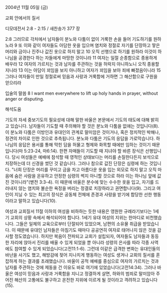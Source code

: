 2004년 11월 05일 (금)

교회 안에서의 질서



디모데전서 2:8 - 2:15 / 새찬송가 377 장


2:8 그러므로 각처에서 남자들이 분노와 다툼이 없이 거룩한 손을 들어 기도하기를 원하노라 9 또 이와 같이 여자들도 아담한 옷을 입으며 염치와 정절로 자기를 단장하고 땋은 머리와 금이나 진주나 값진 옷으로 하지 말고 10 오직 선행으로 하기를 원하라 이것이 하나님을 공경한다 하는 자들에게 마땅한 것이니라 11 여자는 일절 순종함으로 종용하게 배우라 12 여자의 가르치는 것과 남자를 주관하는 것을 허락지 아니하노니 오직 종용할지니라 13 이는 아담이 꾀임을 보지 아니하고 여자가 꾀임을 보아 죄에 빠졌음이니라 15 그러나 여자들이 만일 정절로써 믿음과 사랑과 거룩함에 거하면 그 해산함으로 구원을 얻으리라

입술의 말씀
8 I want men everywhere to lift up holy hands in prayer, without anger or disputing.

해석도움





기도의 자세
중보기도의 필요성에 대해 말한 바울은 본문에서 기도의 태도에 대해 밝히고 있습니다.  남자들이 기도할 때 주의해야 할 것은 분노와 다툼을 없애는 것입니다(8).  이 분노와 다툼은 이방인과 유대인의 관계로 말미암은 것이거나, 혹은 정치적인 박해나, 정견의 차이로 인한 것으로 추측됩니다.  분노와 다툼은 기도의 응답을 가로막습니다.  하나님의 응답은 용서를 통해 막힌 담을 허물고 형제와 화목할 때에만 임하는 것이기 때문입니다(마 5:23-24, 마6:14).  한편 자매들이 기도할 때 지녀야 할 바른 장식은 선행입니다.  당시 여성들은 예배에 참석할 때 영적인 상태보다는 머리를 손질한다든지 보석으로 치장하는데 더 신경을 썼던 것 같습니다.  그러나 참으로 값진 단장은 심령에 하는 것입니다.  "너희 단장은 머리를 꾸미고 금을 차고 아름다운 옷을 입는 외모로 하지 말고 오직 마음에 숨은 사람을 온유하고 안정한 심령의 썩지 아니할 것으로 하라 이는 하나님 앞에 값진 것이니라"(벧전 3:3-4).  이 때문에 바울은 분수에 맞는 수수한 옷을 입고, 자기를 드러내지 않는 염치와 불순한 욕정을 버리는 정결로 치장하라고 권면합니다(9).  그리고 여인이 지닐 수 있는 최고의 장식은 공동체 전체에 존경과 사랑을 받기에 합당한 선한 행동이라고 말하고 있습니다(10).

여성과 교회질서
11절 이하의 여성을 비하하는 듯한 내용은 영원한 규례라기보다는 1세기 교회의 상황 속에서 해석되어야 합니다.  1세기 유대 여성의 지위는 한마디로 비천했습니다.  그들은 일체의 교육으로부터 단절되어 있었으며, 남편의 소유물 취급을 받았습니다.  이 때문에 유대인 남자들은 아침기도 때마다 공공연히 여자로 태어나지 않은 것을 감사할 정도였습니다.  하지만 복음이 전파되고 교회가 설립되자, 여자들도 남자들과 동등한 자리에 앉아서 진리를 배울 수 있게 되었을 뿐 아니라 성령의 은사를 따라 각종 사역에도 참여할 수 있게 되었습니다(고전11:1-6).  그런데 이같은 급격한 변화는 유대인들의 바난을 사기도 했고, 해방감에 젖어 지나치게 행동하는 여성도 생겨나 교회의 질서를 혼잡하게 하는 결과를 초래했습니다.  바울이 공적 예배를 중심으로 여자의 가르치는 것과 남자를 주관하는 것에 제동을 건 이유도 바로 여기에 있었습니다(고전14:34).  그러나 바울은 여성이 믿음과 사랑과 거룩함을 지니고 정결하게 살면, 하와의 범죄로 말미암아 주어진 해산의 고통에도 불구하고 온전한 지위에 이르게 될 것이라고 격려하고 있습니다(15).
